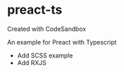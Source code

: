 # preact-ts
Created with CodeSandbox

An example for Preact with Typescript

 - Add SCSS example
 - Add RXJS